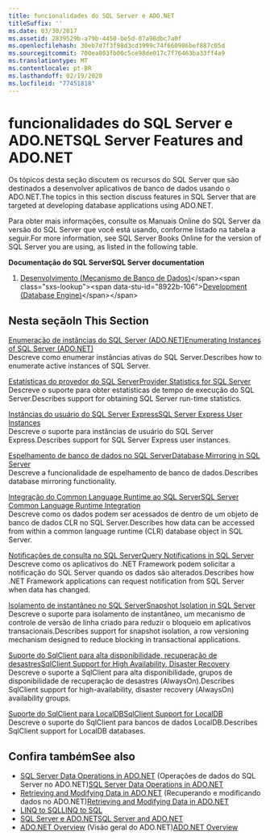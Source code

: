 ```yaml
---
title: funcionalidades do SQL Server e ADO.NET
titleSuffix: ''
ms.date: 03/30/2017
ms.assetid: 2839529b-a79b-4450-be5d-07a98dbc7a0f
ms.openlocfilehash: 30eb7d7f3f98d3cd3999c74f660986bef887c05d
ms.sourcegitcommit: 700ea803fb06c5ce98de017c7f76463ba33ff4a9
ms.translationtype: MT
ms.contentlocale: pt-BR
ms.lasthandoff: 02/19/2020
ms.locfileid: "77451818"
---
```

# <a name="sql-server-features-and-adonet"></a><span data-ttu-id="8922b-102">funcionalidades do SQL Server e ADO.NET</span><span class="sxs-lookup"><span data-stu-id="8922b-102">SQL Server Features and ADO.NET</span></span>
<span data-ttu-id="8922b-103">Os tópicos desta seção discutem os recursos do SQL Server que são destinados a desenvolver aplicativos de banco de dados usando o ADO.NET.</span><span class="sxs-lookup"><span data-stu-id="8922b-103">The topics in this section discuss features in SQL Server that are targeted at developing database applications using ADO.NET.</span></span>  
  
 <span data-ttu-id="8922b-104">Para obter mais informações, consulte os Manuais Online do SQL Server da versão do SQL Server que você está usando, conforme listado na tabela a seguir.</span><span class="sxs-lookup"><span data-stu-id="8922b-104">For more information, see SQL Server Books Online for the version of SQL Server you are using, as listed in the following table.</span></span>  
  
 <span data-ttu-id="8922b-105">**Documentação do SQL Server**</span><span class="sxs-lookup"><span data-stu-id="8922b-105">**SQL Server documentation**</span></span>  
  
1. <span data-ttu-id="8922b-106">[Desenvolvimento (Mecanismo de Banco de Dados)](https://docs.microsoft.com/previous-versions/sql/sql-server-2008/bb500155(v=sql.100))</span><span class="sxs-lookup"><span data-stu-id="8922b-106">[Development (Database Engine)](https://docs.microsoft.com/previous-versions/sql/sql-server-2008/bb500155(v=sql.100))</span></span>  
  
## <a name="in-this-section"></a><span data-ttu-id="8922b-107">Nesta seção</span><span class="sxs-lookup"><span data-stu-id="8922b-107">In This Section</span></span>  
 [<span data-ttu-id="8922b-108">Enumeração de instâncias do SQL Server (ADO.NET)</span><span class="sxs-lookup"><span data-stu-id="8922b-108">Enumerating Instances of SQL Server (ADO.NET)</span></span>](enumerating-instances-of-sql-server.md)  
 <span data-ttu-id="8922b-109">Descreve como enumerar instâncias ativas do SQL Server.</span><span class="sxs-lookup"><span data-stu-id="8922b-109">Describes how to enumerate active instances of SQL Server.</span></span>  
  
 [<span data-ttu-id="8922b-110">Estatísticas do provedor do SQL Server</span><span class="sxs-lookup"><span data-stu-id="8922b-110">Provider Statistics for SQL Server</span></span>](provider-statistics-for-sql-server.md)  
 <span data-ttu-id="8922b-111">Descreve o suporte para obter estatísticas de tempo de execução do SQL Server.</span><span class="sxs-lookup"><span data-stu-id="8922b-111">Describes support for obtaining SQL Server run-time statistics.</span></span>  
  
 [<span data-ttu-id="8922b-112">Instâncias do usuário do SQL Server Express</span><span class="sxs-lookup"><span data-stu-id="8922b-112">SQL Server Express User Instances</span></span>](sql-server-express-user-instances.md)  
 <span data-ttu-id="8922b-113">Descreve o suporte para instâncias de usuário do SQL Server Express.</span><span class="sxs-lookup"><span data-stu-id="8922b-113">Describes support for SQL Server Express user instances.</span></span>  
  
 [<span data-ttu-id="8922b-114">Espelhamento de banco de dados no SQL Server</span><span class="sxs-lookup"><span data-stu-id="8922b-114">Database Mirroring in SQL Server</span></span>](database-mirroring-in-sql-server.md)  
 <span data-ttu-id="8922b-115">Descreve a funcionalidade de espelhamento de banco de dados.</span><span class="sxs-lookup"><span data-stu-id="8922b-115">Describes database mirroring functionality.</span></span>  
  
 [<span data-ttu-id="8922b-116">Integração do Common Language Runtime ao SQL Server</span><span class="sxs-lookup"><span data-stu-id="8922b-116">SQL Server Common Language Runtime Integration</span></span>](sql-server-common-language-runtime-integration.md)  
 <span data-ttu-id="8922b-117">Descreve como os dados podem ser acessados de dentro de um objeto de banco de dados CLR no SQL Server.</span><span class="sxs-lookup"><span data-stu-id="8922b-117">Describes how data can be accessed from within a common language runtime (CLR) database object in SQL Server.</span></span>  
  
 [<span data-ttu-id="8922b-118">Notificações de consulta no SQL Server</span><span class="sxs-lookup"><span data-stu-id="8922b-118">Query Notifications in SQL Server</span></span>](query-notifications-in-sql-server.md)  
 <span data-ttu-id="8922b-119">Descreve como os aplicativos do .NET Framework podem solicitar a notificação do SQL Server quando os dados são alterados.</span><span class="sxs-lookup"><span data-stu-id="8922b-119">Describes how .NET Framework applications can request notification from SQL Server when data has changed.</span></span>  
  
 [<span data-ttu-id="8922b-120">Isolamento de instantâneo no SQL Server</span><span class="sxs-lookup"><span data-stu-id="8922b-120">Snapshot Isolation in SQL Server</span></span>](snapshot-isolation-in-sql-server.md)  
 <span data-ttu-id="8922b-121">Descreve o suporte para isolamento de instantâneo, um mecanismo de controle de versão de linha criado para reduzir o bloqueio em aplicativos transacionais.</span><span class="sxs-lookup"><span data-stu-id="8922b-121">Describes support for snapshot isolation, a row versioning mechanism designed to reduce blocking in transactional applications.</span></span>  
  
 [<span data-ttu-id="8922b-122">Suporte do SqlClient para alta disponibilidade, recuperação de desastres</span><span class="sxs-lookup"><span data-stu-id="8922b-122">SqlClient Support for High Availability, Disaster Recovery</span></span>](sqlclient-support-for-high-availability-disaster-recovery.md)  
 <span data-ttu-id="8922b-123">Descreve o suporte a SqlClient para alta disponibilidade, grupos de disponibilidade de recuperação de desastres (AlwaysOn).</span><span class="sxs-lookup"><span data-stu-id="8922b-123">Describes SqlClient support for high-availability, disaster recovery (AlwaysOn) availability groups.</span></span>  
  
 [<span data-ttu-id="8922b-124">Suporte do SqlClient para LocalDB</span><span class="sxs-lookup"><span data-stu-id="8922b-124">SqlClient Support for LocalDB</span></span>](sqlclient-support-for-localdb.md)  
 <span data-ttu-id="8922b-125">Descreve o suporte do SqlClient para bancos de dados LocalDB.</span><span class="sxs-lookup"><span data-stu-id="8922b-125">Describes SqlClient support for LocalDB databases.</span></span>  
  
## <a name="see-also"></a><span data-ttu-id="8922b-126">Confira também</span><span class="sxs-lookup"><span data-stu-id="8922b-126">See also</span></span>

- <span data-ttu-id="8922b-127">[SQL Server Data Operations in ADO.NET](sql-server-data-operations.md) (Operações de dados do SQL Server no ADO.NET)</span><span class="sxs-lookup"><span data-stu-id="8922b-127">[SQL Server Data Operations in ADO.NET](sql-server-data-operations.md)</span></span>
- <span data-ttu-id="8922b-128">[Retrieving and Modifying Data in ADO.NET](../retrieving-and-modifying-data.md) (Recuperando e modificando dados no ADO.NET)</span><span class="sxs-lookup"><span data-stu-id="8922b-128">[Retrieving and Modifying Data in ADO.NET](../retrieving-and-modifying-data.md)</span></span>
- [<span data-ttu-id="8922b-129">LINQ to SQL</span><span class="sxs-lookup"><span data-stu-id="8922b-129">LINQ to SQL</span></span>](./linq/index.md)
- [<span data-ttu-id="8922b-130">SQL Server e ADO.NET</span><span class="sxs-lookup"><span data-stu-id="8922b-130">SQL Server and ADO.NET</span></span>](index.md)
- <span data-ttu-id="8922b-131">[ADO.NET Overview](../ado-net-overview.md) (Visão geral do ADO.NET)</span><span class="sxs-lookup"><span data-stu-id="8922b-131">[ADO.NET Overview](../ado-net-overview.md)</span></span>
